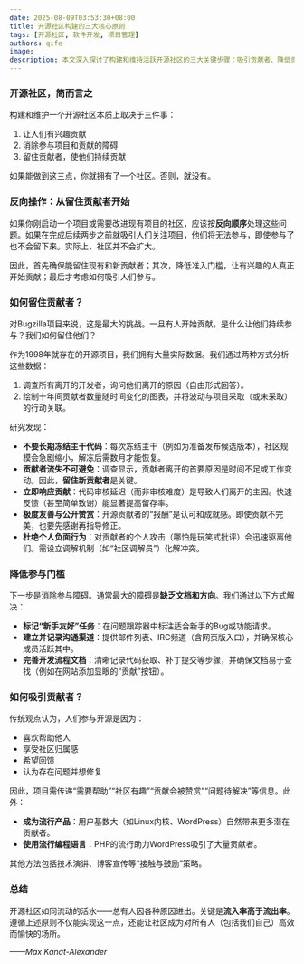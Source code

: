 ```yaml
---
date: 2025-08-09T03:53:30+08:00
title: 开源社区构建的三大核心原则  
tags: [开源社区, 软件开发, 项目管理]  
authors: qife  
image:   
description: 本文深入探讨了构建和维持活跃开源社区的三大关键步骤：吸引贡献者、降低贡献门槛以及留住贡献者，并以Bugzilla项目为例分享了实战经验。  
---  
```


### 开源社区，简而言之  

构建和维护一个开源社区本质上取决于三件事：  
1. 让人们有兴趣贡献  
2. 消除参与项目和贡献的障碍  
3. 留住贡献者，使他们持续贡献  

如果能做到这三点，你就拥有了一个社区。否则，就没有。  

### 反向操作：从留住贡献者开始  

如果你刚启动一个项目或需要改进现有项目的社区，应该按**反向顺序**处理这些问题。如果在完成后续两步之前就吸引人们关注项目，他们将无法参与，即使参与了也不会留下来。实际上，社区并不会扩大。  

因此，首先确保能留住现有和新贡献者；其次，降低准入门槛，让有兴趣的人真正开始贡献；最后才考虑如何吸引人们参与。  

### 如何留住贡献者？  

对Bugzilla项目来说，这是最大的挑战。一旦有人开始贡献，是什么让他们持续参与？我们如何留住他们？  

作为1998年就存在的开源项目，我们拥有大量实际数据。我们通过两种方式分析这些数据：  
1. 调查所有离开的开发者，询问他们离开的原因（自由形式回答）。  
2. 绘制十年间贡献者数量随时间变化的图表，并将波动与项目采取（或未采取）的行动关联。  

研究发现：  
- **不要长期冻结主干代码**：每次冻结主干（例如为准备发布候选版本），社区规模会急剧缩小，解冻后需数月才能恢复。  
- **贡献者流失不可避免**：调查显示，贡献者离开的首要原因是时间不足或工作变动。因此，**留住新贡献者**是关键。  
- **立即响应贡献**：代码审核延迟（而非审核难度）是导致人们离开的主因。快速反馈（甚至简单致谢）能显著提高留存率。  
- **极度友善与公开赞赏**：开源贡献者的“报酬”是认可和成就感。即使贡献不完美，也要先感谢再指导修正。  
- **杜绝个人负面行为**：对贡献者的个人攻击（哪怕是玩笑式批评）会迅速驱离他们。需设立调解机制（如“社区调解员”）化解冲突。  

### 降低参与门槛  

下一步是消除参与障碍。通常最大的障碍是**缺乏文档和方向**。我们通过以下方式解决：  
- **标记“新手友好”任务**：在问题跟踪器中标注适合新手的Bug或功能请求。  
- **建立并记录沟通渠道**：提供邮件列表、IRC频道（含网页版入口），并确保核心成员活跃其中。  
- **完善开发流程文档**：清晰记录代码获取、补丁提交等步骤，并确保文档易于查找（例如在网站添加显眼的“贡献”按钮）。  

### 如何吸引贡献者？  

传统观点认为，人们参与开源是因为：  
- 喜欢帮助他人  
- 享受社区归属感  
- 希望回馈  
- 认为存在问题并想修复  

因此，项目需传递“需要帮助”“社区有趣”“贡献会被赞赏”“问题待解决”等信息。此外：  
- **成为流行产品**：用户基数大（如Linux内核、WordPress）自然带来更多潜在贡献者。  
- **使用流行编程语言**：PHP的流行助力WordPress吸引了大量贡献者。  

其他方法包括技术演讲、博客宣传等“接触与鼓励”策略。  

### 总结  

开源社区如同流动的活水——总有人因各种原因进出。关键是**流入率高于流出率**。遵循上述原则不仅能实现这一点，还能让社区成为对所有人（包括我们自己）高效而愉快的场所。  

*——Max Kanat-Alexander*